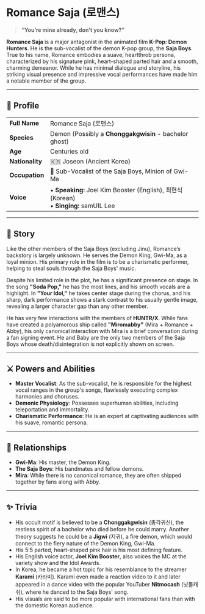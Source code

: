 # Romance Saja (로맨스)

> **“You’re mine already, don’t you know?”**

**Romance Saja** is a major antagonist in the animated film **K-Pop: Demon Hunters**. He is the sub-vocalist of the demon K-pop group, the **Saja Boys**. True to his name, Romance embodies a suave, heartthrob persona, characterized by his signature pink, heart-shaped parted hair and a smooth, charming demeanor. While he has minimal dialogue and storyline, his striking visual presence and impressive vocal performances have made him a notable member of the group.

---

## 👤 Profile

| | |
| :--- | :--- |
| **Full Name** | Romance Saja (로맨스) |
| **Species** | Demon (Possibly a **Chonggakgwisin** - bachelor ghost) |
| **Age** | Centuries old |
| **Nationality** | 🇰🇷 Joseon (Ancient Korea) |
| **Occupation** | 🎤 Sub-Vocalist of the Saja Boys, Minion of Gwi-Ma |
| **Voice** | • **Speaking:** Joel Kim Booster (English), 최현식 (Korean)<br>• **Singing:** samUIL Lee |

---

## 📖 Story

Like the other members of the Saja Boys (excluding Jinu), Romance’s backstory is largely unknown. He serves the Demon King, Gwi-Ma, as a loyal minion. His primary role in the film is to be a charismatic performer, helping to steal souls through the Saja Boys' music.

Despite his limited role in the plot, he has a significant presence on stage. In the song **"Soda Pop,"** he has the most lines, and his smooth vocals are a highlight. In **"Your Idol,"** he takes center stage during the chorus, and his sharp, dark performance shows a stark contrast to his usually gentle image, revealing a larger character gap than any other member.

He has very few interactions with the members of **HUNTR/X**. While fans have created a polyamorous ship called **"Miromabby"** (Mira + Romance + Abby), his only canonical interaction with Mira is a brief conversation during a fan signing event. He and Baby are the only two members of the Saja Boys whose death/disintegration is not explicitly shown on screen.

---

## ⚔️ Powers and Abilities

*   **Master Vocalist**: As the sub-vocalist, he is responsible for the highest vocal ranges in the group's songs, flawlessly executing complex harmonies and choruses.
*   **Demonic Physiology**: Possesses superhuman abilities, including teleportation and immortality.
*   **Charismatic Performance**: He is an expert at captivating audiences with his suave, romantic persona.

---

## 🤝 Relationships

*   **Gwi-Ma**: His master, the Demon King.
*   **The Saja Boys**: His bandmates and fellow demons.
*   **Mira**: While there is no canonical romance, they are often shipped together by fans along with Abby.

---

## ✨ Trivia

*   His occult motif is believed to be a **Chonggakgwisin** (총각귀신), the restless spirit of a bachelor who died before he could marry. Another theory suggests he could be a **Jigwi** (지귀), a fire demon, which would connect to the fiery nature of the Demon King, Gwi-Ma.
*   His 5:5 parted, heart-shaped pink hair is his most defining feature.
*   His English voice actor, **Joel Kim Booster**, also voices the MC at the variety show and the Idol Awards.
*   In Korea, he became a hot topic for his resemblance to the streamer **Karami** (카라미). Karami even made a reaction video to it and later appeared in a dance video with the popular YouTuber **Nitmocash** (닛몰캐쉬), where he danced to the Saja Boys' song.
*   His visuals are said to be more popular with international fans than with the domestic Korean audience.
